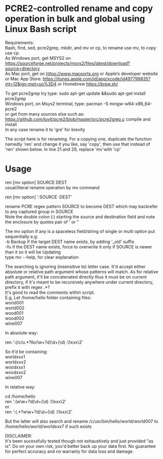# PCRE2-controlled rename and copy operation in bulk and global using Linux Bash script  
Requirements:  
Bash, find, sed, pcre2grep, mkdir, and mv or cp, to rename use mv, to copy use cp.  
As Windows port, get MSYS2 on https://sourceforge.net/projects/msys2/files/latest/download?source=directory  
As Mac port, get on https://www.macports.org or Apple’s developer website or Mac App Store: https://itunes.apple.com/id/app/xcode/id497799835?mt=12&ign-mpt=uo%3D4 or Homebrew https://brew.sh/  

To get pcre2grep try type: sudo apt-get update &&sudo apt-get install pcre2grep  
Windows port, on Msys2 terminal, type: pacman -S mingw-w64-x86_64-pcre2  
or get from many sources else such as: https://github.com/luvit/pcre2/blob/master/src/pcre2grep.c compile and install  
In any case rename it to 'gre' for brevity  

The script here is for renaming. For a copying one, duplicate the function namedly 'ren' and change it you like, say 'copy', then use that instead of 'ren' shown below. In line 21 and 29, replace 'mv'with 'cp'  

# Usage  
ren [mv option] SOURCE DEST  
usual/literal rename operation by mv command

ren [mv option] ':SOURCE  :DEST'  

rename PCRE regex pattern SOURCE to become DEST which may backrefer to any captured group in SOURCE  
Note the double colon (:) starting the source and destination field and note the enclosure by quotes pair of ' or " 

The mv option if any is a spaceless field/string of single or multi option put sequentially e.g:  
-b Backup if the target DEST name exists, by adding '_old' suffix  
-fu if the DEST name exists, force to overwrite it only if SOURCE is newer than it so it will be Updating  
type mv --help, for clear explanation  

The searching is ignoring (insensitive to) letter case. It'd accept either absolute or relative path argument whose patterns will match. As for relative path argument, it'll be concatenated directly thus it must be on current directory, if it's meant to be recursively anywhere under current directory, prefix it with regex .*?  
It's good to read the comments within script.  
E.g,
Let /home/hello folder containing files:  
world001  
world002  
wood001  
wood002  
wine007  

In absolute way:  

ren ':(/c/u.*?llo/\w+?d)\d+(\d) :\1xxx\2'  

So it'd be containing:  
worldxxx1  
worldxxx2   
woodxxx1  
woodxxx2  
wine007  

In relative way:  

cd /home/hello  
ren ':(w\w+?d)\d+(\d) :\1xxx\2'  
  or  
ren ':(.*?w\w+?d)\d+(\d) :\1xxx\2'  

But the latter will also search and rename /c/usr/bin/hello/world/world007 to /home/hello/world/worldxxx7  if such exists   

DISCLAIMER:  
It's been sucessfully tested though not exhaustively and just provided "as is". Do on your own risk, you'd better back up your data first. No guarantee for perfect accuracy and no warranty for data loss and damage.
